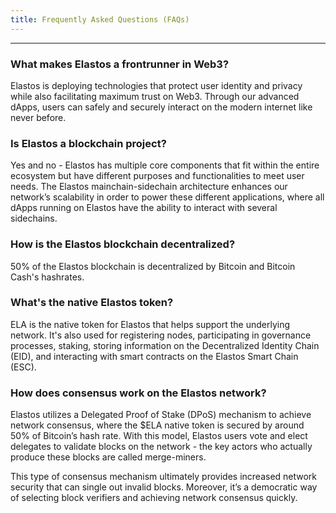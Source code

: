 ```yaml
---
title: Frequently Asked Questions (FAQs)
---
```


<hr/>

### What makes Elastos a frontrunner in Web3?

Elastos is deploying technologies that protect user identity and privacy while also facilitating maximum trust on Web3. Through our advanced dApps, users can safely and securely interact on the modern internet like never before.

### Is Elastos a blockchain project?

Yes and no - Elastos has multiple core components that fit within the entire ecosystem but have different purposes and functionalities to meet user needs. The Elastos mainchain-sidechain architecture enhances our network’s scalability in order to power these different applications, where all dApps running on Elastos have the ability to interact with several sidechains.

### How is the Elastos blockchain decentralized?

50% of the Elastos blockchain is decentralized by Bitcoin and Bitcoin Cash's hashrates.

### What's the native Elastos token?

ELA is the native token for Elastos that helps support the underlying network. It's also used for registering nodes, participating in governance processes, staking, storing information on the Decentralized Identity Chain (EID), and interacting with smart contracts on the Elastos Smart Chain (ESC).

### How does consensus work on the Elastos network?

Elastos utilizes a Delegated Proof of Stake (DPoS) mechanism to achieve network consensus, where the $ELA native token is secured by around 50% of Bitcoin’s hash rate. With this model, Elastos users vote and elect delegates to validate blocks on the network - the key actors who actually produce these blocks are called merge-miners.

This type of consensus mechanism ultimately provides increased network security that can single out invalid blocks. Moreover, it’s a democratic way of selecting block verifiers and achieving network consensus quickly.
